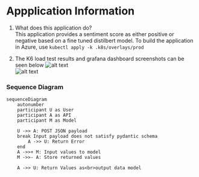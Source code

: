 # Appplication Information
1) What does this application do?  
  This application provides a sentiment score as either positive or negative based on a fine tuned distilbert model. To build the application in Azure, use `kubectl apply -k .k8s/overlays/prod`

2) The K6 load test results and grafana dashboard screenshots can be seen below
  ![alt text](https://github.com/UCB-W255/spring23-sshahbuddin/blob/master/final_project/k6_load_results.png?raw=true)  
  ![alt text](https://github.com/UCB-W255/spring23-sshahbuddin/blob/master/final_project/Istio_svc_dashboard.png?raw=true)  


### Sequence Diagram

```mermaid
sequenceDiagram
    autonumber
    participant U as User
    participant A as API
    participant M as Model

    U ->> A: POST JSON payload
    break Input payload does not satisfy pydantic schema
        A ->> U: Return Error
    end
    A ->>+ M: Input values to model
    M ->>- A: Store returned values

    A ->> U: Return Values as<br>output data model
```
